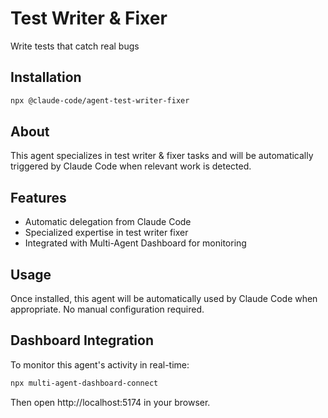 # Test Writer & Fixer

Write tests that catch real bugs

## Installation

```bash
npx @claude-code/agent-test-writer-fixer
```

## About

This agent specializes in test writer & fixer tasks and will be automatically triggered by Claude Code when relevant work is detected.

## Features

- Automatic delegation from Claude Code
- Specialized expertise in test writer fixer
- Integrated with Multi-Agent Dashboard for monitoring

## Usage

Once installed, this agent will be automatically used by Claude Code when appropriate. No manual configuration required.

## Dashboard Integration

To monitor this agent's activity in real-time:

```bash
npx multi-agent-dashboard-connect
```

Then open http://localhost:5174 in your browser.

